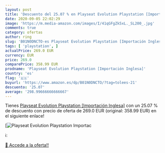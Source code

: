 ```yaml
---
layout: post
title: 'Descuento del 25.07 % en Playseat Evolution Playstation [Importac'
date: 2020-09-05 22:02:29
image: 'https://m.media-amazon.com/images/I/41qGFgZk5xL._SL200_.jpg'
comments: true
category: ofertas
author: ring
slug: 'B01N0DNCTO-es Playseat Evolution Playstation [Importación Inglesa]'
tags: [ 'playstation', ]
actualPrice: 269.0 EUR
currency: EUR
price: 269.0
comparePrice: 358.99 EUR
prodname: 'Playseat Evolution Playstation [Importación Inglesa]'
country: 'es'
flag: '🇪🇸'
buyurl: 'https://www.amazon.es/dp/B01N0DNCTO/?tag=tolees-21'
descuento: '25.07'
average: '298.99666666666667'
---
```


Tienes [Playseat Evolution Playstation [Importación Inglesa]](https://www.amazon.es/dp/B01N0DNCTO/?tag=tolees-21) con un 25.07 % de descuento con precio de oferta de 269.0 EUR (original: 358.99 EUR) en el siguiente enlace!

[![Playseat Evolution Playstation [Importac](https://m.media-amazon.com/images/I/41qGFgZk5xL._SL200_.jpg)](https://www.amazon.es/dp/B01N0DNCTO/?tag=tolees-21)

ℹ️:


[🛒 Accede a la oferta!!](https://www.amazon.es/dp/B01N0DNCTO/?tag=tolees-21)
